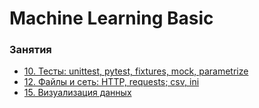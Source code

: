 # Machine Learning Basic

### Занятия

- [10. Тесты: unittest, pytest, fixtures, mock, parametrize](lessons/lesson.10/)
- [12. Файлы и сеть: HTTP, requests; csv, ini](lessons/lesson.12/)
- [15. Визуализация данных](lessons/lesson.15/)
